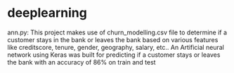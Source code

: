 # deeplearning

ann.py: This project makes use of churn_modelling.csv file to determine if a customer stays in the bank or leaves the bank based on various features like creditscore, tenure, gender, geography, salary, etc.. An Artificial neural network using Keras was built for predicting if a customer stays or leaves the bank with an accuracy of 86% on train and test
